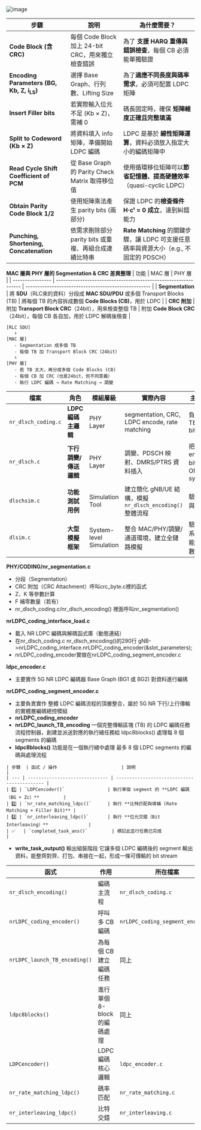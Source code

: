 ![image](https://github.com/user-attachments/assets/e2a79c41-6732-4386-8606-826ecb63a40b)



| 步驟                                                  | 說明                                       | **為什麼需要？**                                                       |
| --------------------------------------------------- | ---------------------------------------- | ---------------------------------------------------------------- |
| **Code Block (含 CRC)**                              | 每個 Code Block 加上 24-bit CRC，用來獨立檢查錯誤     |  為了 **支援 HARQ 重傳與錯誤檢查**，每個 CB 必須能單獨驗證                          |
| **Encoding Parameters (BG, Kb, Z, i<sub>LS</sub>)** | 選擇 Base Graph、行列數、Lifting Size           |  為了**適應不同長度與碼率需求**，必須可配置 LDPC 矩陣                               |
| **Insert Filler bits**                              | 若實際輸入位元不足 (Kb × Z)，需補 0                  |  碼長固定時，確保 **矩陣維度正確且完整填滿**                                      |
| **Split to Codeword (Kb × Z)**                      | 將資料填入 info 矩陣，準備開始 LDPC 編碼               |  LDPC 是基於 **線性矩陣運算**，資料必須放入指定大小的編碼矩陣中                          |
| **Read Cycle Shift Coefficient of PCM**             | 從 Base Graph 的 Parity Check Matrix 取得移位值 |  使用循環移位矩陣可以**節省記憶體、提高硬體效率**（quasi-cyclic LDPC）                 |
| **Obtain Parity Code Block 1/2**                    | 使用矩陣乘法產生 parity bits (兩部分)               |  保證 LDPC 的**檢查條件 H·cᵗ = 0 成立**，達到糾錯能力                          |
| **Punching, Shortening, Concatenation**             | 依需求刪除部分 parity bits 或重複、再組合成連續比特串        |  **Rate Matching** 的關鍵步驟，讓 LDPC 可支援任意碼率與資源大小（e.g., 不固定的 PDSCH） |

**MAC 層與 PHY 層的 Segmentation & CRC 差異整理**
| 功能               | MAC 層                                                           | PHY 層                                                |
| ---------------- | --------------------------------------------------------------- | ---------------------------------------------------- |
| **Segmentation** | 將 **SDU**（RLC來的資料）分段成 **MAC SDU/PDU** 或多個 Transport Blocks (TB) | 將每個 TB 的內容拆成數個 **Code Blocks (CB)**，用於 LDPC          |
| **CRC 附加**       | 附加 **Transport Block CRC**（24bit），用來檢查整個 TB                     | 附加 **Code Block CRC**（24bit），每個 CB 各自加，用於 LDPC 解碼後檢查 |
```
[RLC SDU]
   ↓
[MAC 層]
   - Segmentation 成多個 TB
   - 每個 TB 加 Transport Block CRC（24bit）
   ↓
[PHY 層]
   - 若 TB 太大，再分成多個 Code Blocks (CB)
   - 每個 CB 加 CRC（也是24bit，但不同意義）
   - 執行 LDPC 編碼 → Rate Matching → 調變
```
| 檔案                  | 角色             | 模組層級                    | 實際內容                                          | 主要用途                           |
| ------------------- | -------------- | ----------------------- | --------------------------------------------- | ------------------------------ |
| `nr_dlsch_coding.c` | **LDPC 編碼主邏輯** | PHY Layer               | segmentation, CRC, LDPC encode, rate matching | 負責將 TB → bitstream             |
| `nr_dlsch.c`        | **下行調變/傳送邏輯**  | PHY Layer               | 調變、PDSCH 映射、DMRS/PTRS 資料插入                    | 把 encoded bits 變成 OFDM symbols |
| `dlschsim.c`        | **功能測試用例**     | Simulation Tool         | 建立簡化 gNB/UE 結構，模擬 `nr_dlsch_encoding()` 整體流程  | 驗證功能與除錯                        |
| `dlsim.c`           | **大型模擬框架**     | System-level Simulation | 整合 MAC/PHY/調變/通道環境，建立全鏈路模擬                    | 驗證整體系統通聯能力與參數效能                |


**PHY/CODING/nr_segmentation.c**
-  分段（Segmentation）
-  CRC 附加（CRC Attachment）呼叫crc_byte.c裡的函式
-  Z、K 等參數計算
-  F 補零數量（若有）
- nr_dlsch_coding.c/nr_dlsch_encoding() 裡面呼叫nr_segmentation() 

**nrLDPC_coding_interface_load.c**
-  載入 NR LDPC 編碼與解碼函式庫（動態連結）
- 在nr_dlsch_coding.c nr_dlsch_encoding()的290行  gNB->nrLDPC_coding_interface.nrLDPC_coding_encoder(&slot_parameters);
-  nrLDPC_coding_encoder實做在nrLDPC_coding_segment_encoder.c

**ldpc_encoder.c**
- 主要實作 5G NR LDPC 編碼器 Base Graph (BG1 或 BG2) 對資料進行編碼

**nrLDPC_coding_segment_encoder.c**
- 主要負責實作 整體 LDPC 編碼流程的頂層整合，屬於 5G NR 下行/上行傳輸的實體層編碼總控模組
- **nrLDPC_coding_encoder** 
- **nrLDPC_launch_TB_encoding** 一個完整傳輸區塊 (TB) 的 LDPC 編碼任務流程控制器，創建並派送對應的執行緒任務給 ldpc8blocks() 處理每 8 個 segments 的編碼
-  **ldpc8blocks()**  功能是在一個執行緒中處理 最多 8 個 LDPC segments 的編碼與處理流程
```
| 步驟  | 函式 / 操作                        | 說明                                          |
| --- | ------------------------------ | ------------------------------------------- |
| 1️⃣ | `LDPCencoder()`                | 執行單個 segment 的 **LDPC 編碼（BG + Zc）**         |
| 2️⃣ | `nr_rate_matching_ldpc()`      | 執行 **比特匹配與填補 (Rate Matching + Filler Bit)** |
| 3️⃣ | `nr_interleaving_ldpc()`       | 執行 **位元交錯（Bit Interleaving）**               |
| ✅   | `completed_task_ans()`         | 標記此並行任務已完成                                  |
```
-  **write_task_output()** 輸出組裝階段 它讓多個 LDPC 編碼後的 segment 輸出資料，能整齊對齊、打包、串接在一起，形成一條可傳輸的 bit stream

| 函式                            | 作用                 | 所在檔案                              |
| ----------------------------- | ------------------ | --------------------------------- |
| `nr_dlsch_encoding()`         | 編碼主流程              | `nr_dlsch_coding.c`               |
| `nrLDPC_coding_encoder()`     | 呼叫多 CB 編碼          | `nrLDPC_coding_segment_encoder.c` |
| `nrLDPC_launch_TB_encoding()` | 為每個 CB 建立編碼任務      | 同上                                |
| `ldpc8blocks()`               | 進行單個 8-block 的編碼處理 | 同上                                |
| `LDPCencoder()`               | LDPC 編碼核心邏輯        | `ldpc_encoder.c`                  |
| `nr_rate_matching_ldpc()`     | 碼率匹配               | `nr_rate_matching.c`              |
| `nr_interleaving_ldpc()`      | 比特交錯               | `nr_interleaving.c`               |
